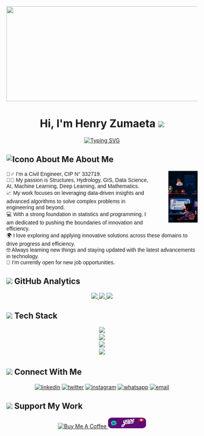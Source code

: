 <img src="https://github.com/HenryZumaeta/HenryZumaeta/assets/87044270/966c5682-f15e-4a2a-bd4c-3a79e129866e" width="1100" height="250">

<h1 align="center">Hi, I'm Henry Zumaeta <img src="https://media.giphy.com/media/hvRJCLFzcasrR4ia7z/giphy.gif" width="35"></h1>
<p align="center">
  <a href="https://git.io/typing-svg"><img src="https://readme-typing-svg.demolab.com?font=Cascadia+Code&size=30&duration=4000&pause=500&color=05C35C&center=true&vCenter=true&random=false&width=600&height=80&lines=Civil+Engineer;Mag.+(c)+Data+Science" alt="Typing SVG" /></a>
</p>

<!-- Título "About Me" con ícono -->
<h2>
  <img src="https://img.icons8.com/?size=100&id=F9ipR5cXjxhq&format=png&color=000000" width="3.0%" alt="Icono About Me"> About Me
</h2>

<!-- Imagen animada alineada a la derecha con margen izquierdo -->
<img align="right" src="https://raw.githubusercontent.com/HenryZumaeta/DataProgrammingRepo/refs/heads/main/db/MarioProgramando.gif" width="15.2%" style="margin-left: 50px;" alt="Mario programando">

<!-- Contenido descriptivo -->
<ul style="list-style-type: none; padding-left: 0; font-family: Arial, sans-serif;">
  <li>👷‍♂️ I’m a Civil Engineer, CIP N° 332719.</li>
  <li>👨‍💻 My passion is Structures, Hydrology, GIS, Data Science, AI, Machine Learning, Deep Learning, and Mathematics.</li>
  <li>📈 My work focuses on leveraging data-driven insights and advanced algorithms to solve complex problems in engineering and beyond.</li>
  <li>💻 With a strong foundation in statistics and programming, I am dedicated to pushing the boundaries of innovation and efficiency.</li>
  <li>🌍 I love exploring and applying innovative solutions across these domains to drive progress and efficiency.</li>
  <li>🤓 Always learning new things and staying updated with the latest advancements in technology.</li>
  <li>🌟 I’m currently open for new job opportunities.</li>
</ul>


## <img src="https://raw.githubusercontent.com/7oSkaaa/7oSkaaa/main/Images/Statistics.gif" width="2.5%"> GitHub Analytics

<p align="center">
<a href="https://github.com/HenryZumaeta">
  <img height="180em" src="https://github-readme-stats-eight-theta.vercel.app/api?username=HenryZumaeta&show_icons=true&include_all_commits=true&count_private=true&theme=tokyonight"/>
  <img height="180em" src="https://github-readme-stats-eight-theta.vercel.app/api/top-langs/?username=HenryZumaeta&layout=compact&langs_count=8&theme=tokyonight"/>
  <img height="277em" src="https://github-readme-activity-graph.vercel.app/graph?username=HenryZumaeta&bg_color=1a1b27&color=aa82d9&line=628edb&point=64bfaf&area=true&hide_border=false&include_all_commits=true&count_private=true">
</a>
</p>

## <img src="https://media2.giphy.com/media/QssGEmpkyEOhBCb7e1/giphy.gif?cid=ecf05e47a0n3gi1bfqntqmob8g9aid1oyj2wr3ds3mg700bl&rid=giphy.gif" width="2.5%"> Tech Stack

<p align="center">
  <a href="https://skillicons.dev">
    <img src="https://skillicons.dev/icons?i=py,anaconda,pytorch,tensorflow,sklearn,opencv,r,matlab&perline=8" />
    <br />
    <img src="https://skillicons.dev/icons?i=git,github,vscode,qt,windows,gcp&perline=8" />
    <br />
    <img src="https://skillicons.dev/icons?i=autocad,latex,md,notion,obsidian&perline=8" />
    <br />
    <img src="https://skillicons.dev/icons?i=mysql,postgres,sqlite&perline=8" />
  </a>
</p>

## <img src="https://media3.giphy.com/media/v1.Y2lkPTc5MGI3NjExajl4cDgyc3RvaGQyODIzejQwMHRweTQ3OWR6djJ6ZGV5bTJ3OTI1eiZlcD12MV9pbnRlcm5hbF9naWZfYnlfaWQmY3Q9Zw/SN27lDNsuR1Vqy0zMQ/giphy.webp" width="3.5%"> Connect With Me

<p align="center">
  <a href="https://www.linkedin.com/in/henryzumaeta/" target="_blank"><img align="center" src="https://img.icons8.com/?size=100&id=64154&format=png&color=000000" alt="linkedin" height="50" width="50" /></a>
  <a href="https://twitter.com/henryzumaeta" target="_blank"><img align="center" src="https://img.icons8.com/?size=100&id=64156&format=png&color=000000" alt="twitter" height="50" width="50" /></a>
  <a href="https://www.instagram.com/henryzumaeta/" target="_blank"><img align="center" src="https://img.icons8.com/?size=100&id=hFoVFpm6gl9A&format=png&color=000000" alt="instagram" height="50" width="50" /></a>
  <a href="https://wa.me/51963719768" target="_blank"><img align="center" src="https://img.icons8.com/?size=100&id=108636&format=png&color=000000" alt="whatsapp" height="50" width="50" /></a>
  <a href="mailto:henry.zumaeta.l@uni.pe" target="_blank"><img align="center" src="https://img.icons8.com/?size=100&id=6QtoKjRma1Cq&format=png&color=000000" alt="email" height="50" width="50" /></a>
</p>

## <img src="https://i.giphy.com/media/v1.Y2lkPTc5MGI3NjExd2FvdHA4bmpjNWs1MzBsbHZjaXUzMHI5bGY4NmQya2ppcnljY3dpOCZlcD12MV9pbnRlcm5hbF9naWZfYnlfaWQmY3Q9Zw/GNBCVMv6XobnMUMYJG/giphy.gif" width="3.5%"> Support My Work

<p align="center">
  <a href="https://www.buymeacoffee.com/henryzumaeta" target="_blank">
    <img src="https://cdn.buymeacoffee.com/buttons/v2/default-yellow.png" alt="Buy Me A Coffee" style="height: 28px !important; width: 100px !important;">
  </a>
  <a href="https://raw.githubusercontent.com/HenryZumaeta/DataProgrammingRepo/main/db/QR_yape.jpg" target="_blank">
    <img src="https://raw.githubusercontent.com/HenryZumaeta/DataProgrammingRepo/main/db/Yape.png" alt="Yape" style="height: 28px !important; width: 100px !important;">
  </a>
</p>

